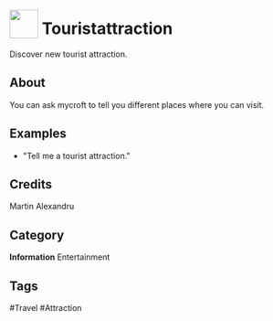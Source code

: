 # <img src="https://raw.githack.com/FortAwesome/Font-Awesome/master/svgs/solid/robot.svg" card_color="#40DBB0" width="50" height="50" style="vertical-align:bottom"/> Touristattraction
Discover new tourist attraction.

## About
You can ask mycroft to tell you different places where you can visit.

## Examples
* "Tell me a tourist attraction."

## Credits
Martin Alexandru

## Category
**Information**
Entertainment

## Tags
#Travel
#Attraction


